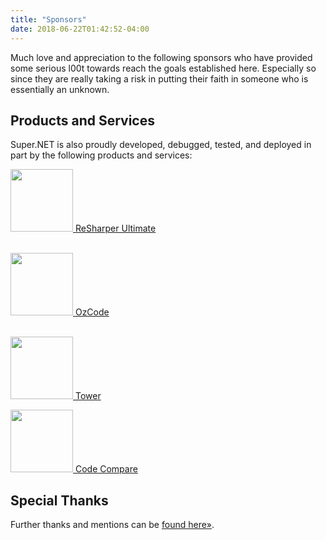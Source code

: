 ```yaml
---
title: "Sponsors"
date: 2018-06-22T01:42:52-04:00
---
```


Much love and appreciation to the following sponsors who have provided some serious l00t towards reach the goals established here.  Especially so since they are really taking a risk in putting their faith in someone who is essentially an unknown.

## Products and Services

Super.NET is also proudly developed, debugged, tested, and deployed in part by the following products and services:

[<img src="/images/ReSharper.png" width="100px" /> ReSharper Ultimate](https://www.jetbrains.com/dotnet/)<br /><br />

[<img src="/images/OzCode.svg" width="100px" /> OzCode](https://www.oz-code.com/)<br /><br />

[<img src="/images/Tower.png" width="100px" /> Tower](https://www.git-tower.com/)

[<img src="/images/CodeCompare.svg" width="100px" /> Code Compare](https://www.devart.com/codecompare/)

## Special Thanks

Further thanks and mentions can be [found here&raquo;](/gratitude/).